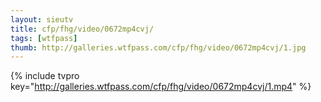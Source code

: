 ```yaml
--- 
layout: sieutv
title: cfp/fhg/video/0672mp4cvj/
tags: [wtfpass]
thumb: http://galleries.wtfpass.com/cfp/fhg/video/0672mp4cvj/1.jpg
---
```

{% include tvpro key="http://galleries.wtfpass.com/cfp/fhg/video/0672mp4cvj/1.mp4" %} 
